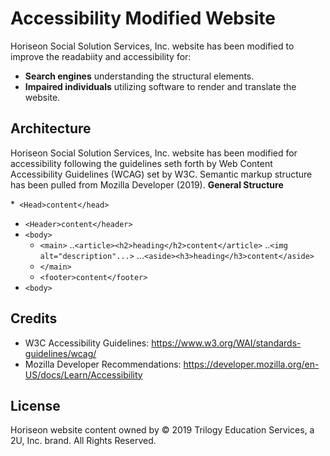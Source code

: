 # Accessibility Modified Website
Horiseon Social Solution Services, Inc. website has been modified to improve the readabiity and accessibility for:
*  **Search engines** understanding the structural elements.
*  **Impaired individuals** utilizing software to render and translate the website.

## Architecture
Horiseon Social Solution Services, Inc. website has been modified for accessibility following the guidelines seth forth by Web Content Accessibility Guidelines (WCAG) set by W3C.  Semantic markup structure has been pulled from Mozilla Developer (2019). 
**__General Structure__**

*` <Head>content</head>`
* `<Header>content</header>`
* `<body>`
    * `<main>`
    ..`<article><h2>heading</h2>content</article>`
    ..`<img alt="description"...>`
    ...`<aside><h3>heading</h3>content</aside>`
    * `</main>`
    * `<footer>content</footer>`
* `<body>`


## Credits
* W3C Accessibility Guidelines: https://www.w3.org/WAI/standards-guidelines/wcag/
* Mozilla Developer Recommendations: https://developer.mozilla.org/en-US/docs/Learn/Accessibility

## License
Horiseon website content owned by © 2019 Trilogy Education Services, a 2U, Inc. brand. All Rights Reserved.

